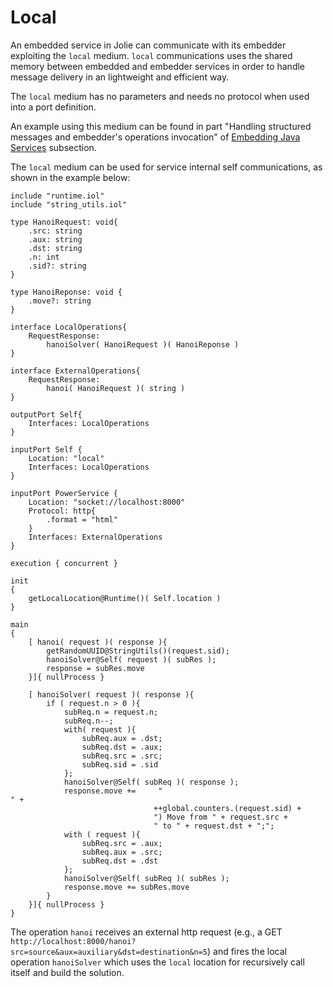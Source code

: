 # Local

An embedded service in Jolie can communicate with its embedder exploiting the `local` medium. `local` communications uses the shared memory between embedded and embedder services in order to handle message delivery in an lightweight and efficient way.

The `local` medium has no parameters and needs no protocol when used into a port definition.

An example using this medium can be found in part "Handling structured messages and embedder's operations invocation" of [Embedding Java Services](https://jolielang.gitbook.io/docs/architectural_composition/embedding_java) subsection.

The `local` medium can be used for service internal self communications, as shown in the example below:

```text
include "runtime.iol"
include "string_utils.iol"

type HanoiRequest: void{
    .src: string
    .aux: string
    .dst: string
    .n: int
    .sid?: string
}

type HanoiReponse: void {
    .move?: string
}

interface LocalOperations{
    RequestResponse:
        hanoiSolver( HanoiRequest )( HanoiReponse )
}

interface ExternalOperations{
    RequestResponse:
        hanoi( HanoiRequest )( string )
}

outputPort Self{
    Interfaces: LocalOperations
}

inputPort Self {
    Location: "local"
    Interfaces: LocalOperations
}

inputPort PowerService {
    Location: "socket://localhost:8000"
    Protocol: http{
        .format = "html"
    }
    Interfaces: ExternalOperations
}

execution { concurrent }

init
{
    getLocalLocation@Runtime()( Self.location )
}

main
{
    [ hanoi( request )( response ){
        getRandomUUID@StringUtils()(request.sid);
        hanoiSolver@Self( request )( subRes );
        response = subRes.move
    }]{ nullProcess }

    [ hanoiSolver( request )( response ){
        if ( request.n > 0 ){
            subReq.n = request.n;
            subReq.n--;
            with( request ){
                subReq.aux = .dst;
                subReq.dst = .aux;
                subReq.src = .src;
                subReq.sid = .sid
            };
            hanoiSolver@Self( subReq )( response );
            response.move +=     "
" + 
                                ++global.counters.(request.sid) + 
                                ") Move from " + request.src +
                                " to " + request.dst + ";";
            with ( request ){
                subReq.src = .aux;
                subReq.aux = .src;
                subReq.dst = .dst
            };
            hanoiSolver@Self( subReq )( subRes );
            response.move += subRes.move
        }
    }]{ nullProcess }
}
```

The operation `hanoi` receives an external http request \(e.g., a GET `http://localhost:8000/hanoi?src=source&aux=auxiliary&dst=destination&n=5`\) and fires the local operation `hanoiSolver` which uses the `local` location for recursively call itself and build the solution.


